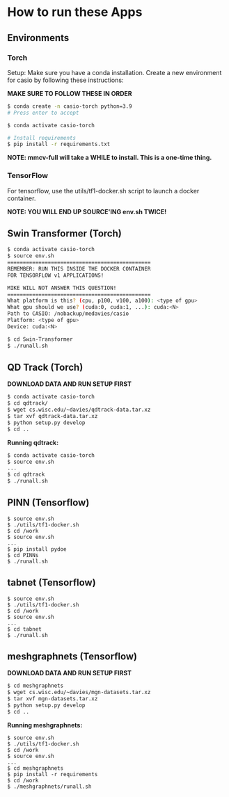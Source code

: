 How to run these Apps
=====================

## Environments
### Torch
Setup: Make sure you have a conda installation. Create a new environment for
casio by following these instructions:

**MAKE SURE TO FOLLOW THESE IN ORDER**

```bash
$ conda create -n casio-torch python=3.9
# Press enter to accept

$ conda activate casio-torch

# Install requirements
$ pip install -r requirements.txt
```

**NOTE: mmcv-full will take a WHILE to install. This is a one-time thing.**


### TensorFlow
For tensorflow, use the utils/tf1-docker.sh script to launch a docker container.

**NOTE: YOU WILL END UP SOURCE'ING env.sh TWICE!**

## Swin Transformer (Torch)
```bash
$ conda activate casio-torch
$ source env.sh
==============================================
REMEMBER: RUN THIS INSIDE THE DOCKER CONTAINER
FOR TENSORFLOW v1 APPLICATIONS!

MIKE WILL NOT ANSWER THIS QUESTION!
==============================================
What platform is this? (cpu, p100, v100, a100): <type of gpu>
What gpu should we use? (cuda:0, cuda:1, ...): cuda:<N>
Path to CASIO: /nobackup/medavies/casio
Platform: <type of gpu>
Device: cuda:<N>

$ cd Swin-Transformer
$ ./runall.sh
```

## QD Track (Torch)
**DOWNLOAD DATA AND RUN SETUP FIRST**
```bash
$ conda activate casio-torch
$ cd qdtrack/
$ wget cs.wisc.edu/~davies/qdtrack-data.tar.xz
$ tar xvf qdtrack-data.tar.xz
$ python setup.py develop
$ cd ..
```

**Running qdtrack:**
```bash
$ conda activate casio-torch
$ source env.sh
...
$ cd qdtrack
$ ./runall.sh
```

## PINN (Tensorflow)
```
$ source env.sh
$ ./utils/tf1-docker.sh
$ cd /work
$ source env.sh
...
$ pip install pydoe
$ cd PINNs
$ ./runall.sh
```

## tabnet (Tensorflow)
```
$ source env.sh
$ ./utils/tf1-docker.sh
$ cd /work
$ source env.sh
...
$ cd tabnet
$ ./runall.sh
```

## meshgraphnets (Tensorflow)
**DOWNLOAD DATA AND RUN SETUP FIRST**
```bash
$ cd meshgraphnets
$ wget cs.wisc.edu/~davies/mgn-datasets.tar.xz
$ tar xvf mgn-datasets.tar.xz
$ python setup.py develop
$ cd ..
```

**Running meshgraphnets:**
```
$ source env.sh
$ ./utils/tf1-docker.sh
$ cd /work
$ source env.sh
...
$ cd meshgraphnets
$ pip install -r requirements
$ cd /work
$ ./meshgraphnets/runall.sh
```
